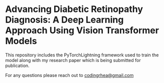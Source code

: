 # Advancing Diabetic Retinopathy Diagnosis: A Deep Learning Approach Using Vision Transformer Models

This repository includes the PyTorchLightning framework used to train the model along with my research paper which is being submitted for publication. 

For any questions please reach out to codingrhea@gmail.com
